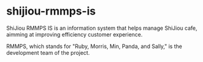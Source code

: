 # shijiou-rmmps-is

ShiJiou RMMPS IS is an information system that helps manage ShiJiou cafe, aimming at improving efficiency customer experience.

RMMPS, which stands for "Ruby, Morris, Min, Panda, and Sally," is the development team of the project.

